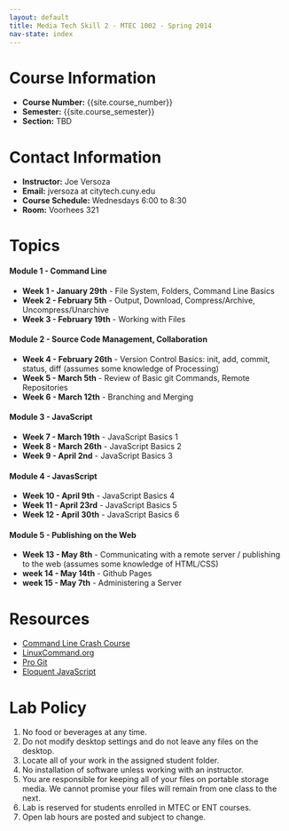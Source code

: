 ```yaml
---
layout: default
title: Media Tech Skill 2 - MTEC 1002 - Spring 2014
nav-state: index
---
```

<a name="contact-info"></a>

Course Information
====
* __Course Number:__ {{site.course_number}}
* __Semester:__ {{site.course_semester}}
* __Section:__ TBD

<a name="contact-info"></a>

Contact Information
====
* __Instructor:__ Joe Versoza
* __Email:__ jversoza at citytech.cuny.edu
* __Course Schedule:__ Wednesdays 6:00 to 8:30
* __Room:__ Voorhees 321

<!--
<a name="grading"></a>

Grading
====
Each __lab__ is worth 6 points:

* 4 points for lab work
	* 1 point - submitting anything / compiles (where applicable)
	* 2 points - less than half work
	* 3 points - 3/4 work
	* 4 points - all work
	* 5 points
* 1 point for lab quiz
	* 
	* 
	* 

Structure
====
* follow along 
* do on your own
* review
* follow along 
* do on your own
* review
* quiz  - (10 questions?)

* onboarding
	* create git account
	* give thumb drive
	* add key to test server
* thumb drives 
	* contain ssh key
	* maybe vm
	* given out on ???
	* check generated key by sshing to known server
* ssh and keys?
* use encrypted keys?
* you can use your own key
* http://macnugget.org/projects/publickeys/
* what's a text file?
* folders / tree structure on fs
* javscript
	* interpreted vs compiled
	* how programming languages "work"
	* how does processing work?
* vms
	* what's a vm?
-->

<a name="topics"></a>

Topics
====

<h4 class='module-title'>Module 1 - Command Line</h4>

* __Week 1 - January 29th__ - File System, Folders, Command Line Basics
* __Week 2 - February 5th__ - Output, Download, Compress/Archive, Uncompress/Unarchive
* __Week 3 - February 19th__ - Working with Files

<h4 class='module-title'>Module 2 - Source Code Management, Collaboration</h4>

* __Week 4 - February 26th__ -  Version Control Basics: init, add, commit, status, diff (assumes some knowledge of Processing)
* __Week 5 - March 5th__ - Review of Basic git Commands, Remote Repositories
* __Week 6 - March 12th__ - Branching and Merging

<h4 class='module-title'>Module 3 - JavaScript</h4>

* __Week 7 - March 19th__ - JavaScript Basics 1
* __Week 8 - March 26th__ - JavaScript Basics 2
* __Week 9 - April 2nd__ - JavaScript Basics 3

<h4 class='module-title'>Module 4 - JavasScript</h4>

* __Week 10 - April 9th__ - JavaScript Basics 4
* __Week 11 - April 23rd__ - JavaScript Basics 5
* __Week 12 - April 30th__ - JavaScript Basics 6

<h4 class='module-title'>Module 5 - Publishing on the Web</h4>

* __Week 13 - May 8th__ - Communicating with a remote server / publishing to the web (assumes some knowledge of HTML/CSS)
* __week 14 - May 14th__ - Github Pages
* __week 15 - May 7th__ - Administering a Server 

<a name="resources"></a>

Resources
====
* [Command Line Crash Course](http://cli.learncodethehardway.org/book/)
* [LinuxCommand.org](http://linuxcommand.org/lc3_resources.php)
* [Pro Git](http://git-scm.com/book)
* [Eloquent JavaScript](http://eloquentjavascript.net/)

<a name="lab"></a>

Lab Policy
====
1. No food or beverages at any time.
2. Do not modify desktop settings and do not leave any files on the desktop.
3. Locate all of your work in the assigned student folder.
4. No installation of software unless working with an instructor.
5. You are responsible for keeping all of your files on portable storage media. We cannot promise your files will remain from one class to the next.
6. Lab is reserved for students enrolled in MTEC or ENT courses.
7. Open lab hours are posted and subject to change.
<script>
$(document).ready(function() {
	var m = $('.module-title')
	$('.module-title + ul li').click(function () {
		var m = $(this).find('>ul');
		m.toggle();
		return false;
	});
});
 
</script>


